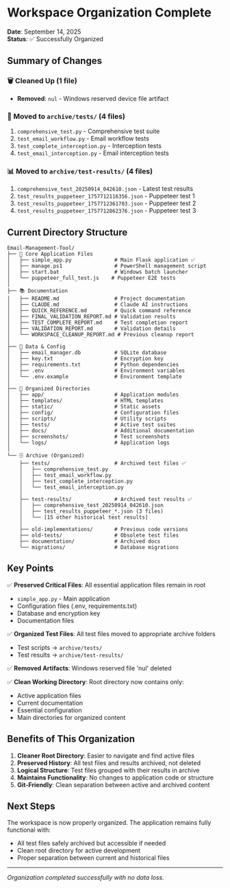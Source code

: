 # Workspace Organization Complete

**Date**: September 14, 2025  
**Status**: ✅ Successfully Organized

## Summary of Changes

### 🗑️ Cleaned Up (1 file)
- **Removed**: `nul` - Windows reserved device file artifact

### 📁 Moved to `archive/tests/` (4 files)
1. `comprehensive_test.py` - Comprehensive test suite
2. `test_email_workflow.py` - Email workflow tests
3. `test_complete_interception.py` - Interception tests
4. `test_email_interception.py` - Email interception tests

### 📊 Moved to `archive/test-results/` (4 files)
1. `comprehensive_test_20250914_042610.json` - Latest test results
2. `test_results_puppeteer_1757712116356.json` - Puppeteer test 1
3. `test_results_puppeteer_1757712361703.json` - Puppeteer test 2
4. `test_results_puppeteer_1757712862376.json` - Puppeteer test 3

## Current Directory Structure

```
Email-Management-Tool/
├── 📄 Core Application Files
│   ├── simple_app.py              # Main Flask application ✅
│   ├── manage.ps1                 # PowerShell management script
│   ├── start.bat                  # Windows batch launcher
│   └── puppeteer_full_test.js    # Puppeteer E2E tests
│
├── 📚 Documentation
│   ├── README.md                  # Project documentation
│   ├── CLAUDE.md                  # Claude AI instructions
│   ├── QUICK_REFERENCE.md         # Quick command reference
│   ├── FINAL_VALIDATION_REPORT.md # Validation results
│   ├── TEST_COMPLETE_REPORT.md    # Test completion report
│   ├── VALIDATION_REPORT.md       # Validation details
│   └── WORKSPACE_CLEANUP_REPORT.md # Previous cleanup report
│
├── 💾 Data & Config
│   ├── email_manager.db           # SQLite database
│   ├── key.txt                    # Encryption key
│   ├── requirements.txt           # Python dependencies
│   ├── .env                       # Environment variables
│   └── .env.example               # Environment template
│
├── 📁 Organized Directories
│   ├── app/                       # Application modules
│   ├── templates/                 # HTML templates
│   ├── static/                    # Static assets
│   ├── config/                    # Configuration files
│   ├── scripts/                   # Utility scripts
│   ├── tests/                     # Active test suites
│   ├── docs/                      # Additional documentation
│   ├── screenshots/               # Test screenshots
│   └── logs/                      # Application logs
│
└── 🗄️ Archive (Organized)
    ├── tests/                     # Archived test files ✅
    │   ├── comprehensive_test.py
    │   ├── test_email_workflow.py
    │   ├── test_complete_interception.py
    │   └── test_email_interception.py
    │
    ├── test-results/              # Archived test results ✅
    │   ├── comprehensive_test_20250914_042610.json
    │   ├── test_results_puppeteer_*.json (3 files)
    │   └── [15 other historical test results]
    │
    ├── old-implementations/       # Previous code versions
    ├── old-tests/                 # Obsolete test files
    ├── documentation/             # Archived docs
    └── migrations/                # Database migrations
```

## Key Points

✅ **Preserved Critical Files**: All essential application files remain in root
- `simple_app.py` - Main application
- Configuration files (.env, requirements.txt)
- Database and encryption key
- Documentation files

✅ **Organized Test Files**: All test files moved to appropriate archive folders
- Test scripts → `archive/tests/`
- Test results → `archive/test-results/`

✅ **Removed Artifacts**: Windows reserved file 'nul' deleted

✅ **Clean Working Directory**: Root directory now contains only:
- Active application files
- Current documentation
- Essential configuration
- Main directories for organized content

## Benefits of This Organization

1. **Cleaner Root Directory**: Easier to navigate and find active files
2. **Preserved History**: All test files and results archived, not deleted
3. **Logical Structure**: Test files grouped with their results in archive
4. **Maintains Functionality**: No changes to application code or structure
5. **Git-Friendly**: Clean separation between active and archived content

## Next Steps

The workspace is now properly organized. The application remains fully functional with:
- All test files safely archived but accessible if needed
- Clean root directory for active development
- Proper separation between current and historical files

---
*Organization completed successfully with no data loss.*